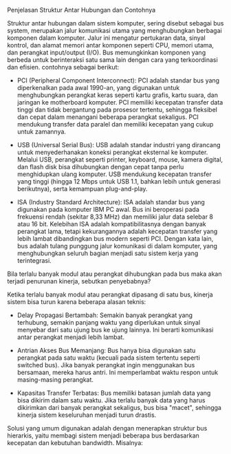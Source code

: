 Penjelasan Struktur Antar Hubungan dan Contohnya
   
  Struktur antar hubungan dalam sistem komputer, sering disebut sebagai bus system, merupakan jalur komunikasi utama yang menghubungkan berbagai komponen dalam komputer.        Jalur ini mengatur pertukaran data, sinyal kontrol, dan alamat memori antar komponen seperti CPU, memori utama, dan perangkat input/output (I/O). Bus memungkinkan komponen    yang berbeda untuk berinteraksi satu sama lain dengan cara yang terkoordinasi dan efisien. contohnya sebagai berikut:

- PCI (Peripheral Component Interconnect):
PCI adalah standar bus yang diperkenalkan pada awal 1990-an, yang digunakan untuk menghubungkan perangkat keras seperti kartu grafis, kartu suara, dan jaringan ke motherboard komputer. PCI memiliki kecepatan transfer data tinggi dan tidak bergantung pada prosesor tertentu, sehingga fleksibel dan cepat dalam menangani beberapa perangkat sekaligus. PCI mendukung transfer data paralel dan memiliki kecepatan yang cukup untuk zamannya.

- USB (Universal Serial Bus):
USB adalah standar industri yang dirancang untuk menyederhanakan koneksi perangkat eksternal ke komputer. Melalui USB, perangkat seperti printer, keyboard, mouse, kamera digital, dan flash disk bisa dihubungkan dengan cepat tanpa perlu menghidupkan ulang komputer. USB mendukung kecepatan transfer yang tinggi (hingga 12 Mbps untuk USB 1.1, bahkan lebih untuk generasi berikutnya), serta kemampuan plug-and-play.

- ISA (Industry Standard Architecture):
ISA adalah standar bus yang digunakan pada komputer IBM PC awal. Bus ini beroperasi pada frekuensi rendah (sekitar 8,33 MHz) dan memiliki jalur data selebar 8 atau 16 bit. Kelebihan ISA adalah kompatibilitasnya dengan banyak perangkat lama, tetapi kekurangannya adalah kecepatan transfer yang lebih lambat dibandingkan bus modern seperti PCI.
Dengan kata lain, bus adalah tulang punggung jalur komunikasi di dalam komputer, yang menghubungkan seluruh bagian menjadi satu sistem kerja yang terintegrasi.

Bila terlalu banyak modul atau perangkat dihubungkan pada bus maka akan terjadi penurunan kinerja, sebutkan penyebabnya?

Ketika terlalu banyak modul atau perangkat dipasang di satu bus, kinerja sistem bisa turun karena beberapa alasan teknis:

- Delay Propagasi Bertambah:
Semakin banyak perangkat yang terhubung, semakin panjang waktu yang diperlukan untuk sinyal menyebar dari satu ujung bus ke ujung lainnya. Ini berarti komunikasi antar perangkat menjadi lebih lambat.

- Antrian Akses Bus Memanjang:
Bus hanya bisa digunakan satu perangkat pada satu waktu (kecuali pada sistem tertentu seperti switched bus). Jika banyak perangkat ingin menggunakan bus bersamaan, mereka harus antri. Ini memperlambat waktu respon untuk masing-masing perangkat.

- Kapasitas Transfer Terbatas:
Bus memiliki batasan jumlah data yang bisa dikirim dalam satu waktu. Jika terlalu banyak data yang harus dikirimkan dari banyak perangkat sekaligus, bus bisa "macet", sehingga kinerja sistem keseluruhan menjadi turun drastis.

Solusi yang umum digunakan adalah dengan menerapkan struktur bus hierarkis, yaitu membagi sistem menjadi beberapa bus berdasarkan kecepatan dan kebutuhan bandwidth. Misalnya:
